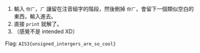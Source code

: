 1. 輸入 `你ㄏ`，`ㄏ` 讓留在注音組字的階段，然後刪掉 `你ㄏ`，會留下一個類似空白的東西，輸入進去。
2. 直接 `print` 就解了。
3. （感覺不是 intended XD）

Flag: `AIS3{unsigned_intergers_are_so_cool}`
